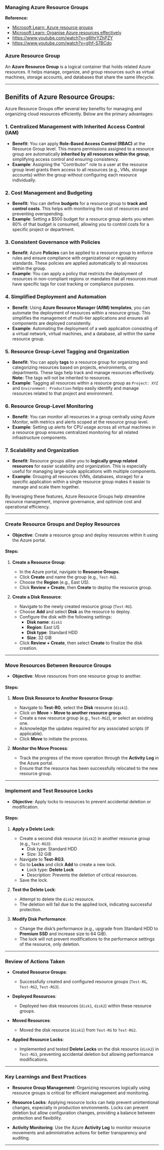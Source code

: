 ### Managing Azure Resource Groups

**Reference:**
- [Microsoft Learn: Azure resource groups](https://learn.microsoft.com/en-us/azure/azure-resource-manager/management/manage-resource-groups-portal)
- [Microsoft Learn: Organise Azure resources effectively](https://learn.microsoft.com/en-us/azure/cloud-adoption-framework/ready/azure-setup-guide/organize-resources)
- https://www.youtube.com/watch?v=g6thrYZhPZY
- https://www.youtube.com/watch?v=gIhf-S7BCdo


### Azure Resource Group

An **Azure Resource Group** is a logical container that holds related Azure resources. It helps manage, organize, and group resources such as virtual machines, storage accounts, and databases that share the same lifecycle. 

---

## Benifits of Azure Resource Groups: 

Azure Resource Groups offer several key benefits for managing and organizing cloud resources efficiently. Below are the primary advantages:

### 1. **Centralized Management with Inherited Access Control (IAM)**
   - **Benefit**: You can apply **Role-Based Access Control (RBAC)** at the Resource Group level. This means permissions assigned to a resource group are automatically **inherited by all resources within the group**, simplifying access control and ensuring consistency.
   - **Example**: Assigning the "Contributor" role to a user at the resource group level grants them access to all resources (e.g., VMs, storage accounts) within the group without configuring each resource individually.

### 2. **Cost Management and Budgeting**
   - **Benefit**: You can define **budgets** for a resource group to **track and control costs**. This helps with monitoring the cost of resources and preventing overspending.
   - **Example**: Setting a $500 budget for a resource group alerts you when 80% of that budget is consumed, allowing you to control costs for a specific project or department.

### 3. **Consistent Governance with Policies**
   - **Benefit**: Azure **Policies** can be applied to a resource group to enforce rules and ensure compliance with organizational or regulatory standards. These policies are applied automatically to all resources within the group.
   - **Example**: You can apply a policy that restricts the deployment of resources in non-compliant regions or mandates that all resources must have specific tags for cost tracking or compliance purposes.

### 4. **Simplified Deployment and Automation**
   - **Benefit**: Using **Azure Resource Manager (ARM) templates**, you can automate the deployment of resources within a resource group. This simplifies the management of multi-tier applications and ensures all components are deployed consistently.
   - **Example**: Automating the deployment of a web application consisting of a virtual network, virtual machines, and a database, all within the same resource group.

### 5. **Resource Group-Level Tagging and Organization**
   - **Benefit**: You can apply **tags** to a resource group for organizing and categorizing resources based on projects, environments, or departments. These tags help track and manage resources effectively. **Note:** The tags will not be inherited to resources.
   - **Example**: Tagging all resources within a resource group as `Project: XYZ` and `Environment: Production` helps easily identify and manage resources related to that project and environment.

### 6. **Resource Group-Level Monitoring**
   - **Benefit**: You can monitor all resources in a group centrally using Azure Monitor, with metrics and alerts scoped at the resource group level.
   - **Example**: Setting up alerts for CPU usage across all virtual machines in a resource group ensures centralized monitoring for all related infrastructure components.

### 7. **Scalability and Organization**
   - **Benefit**: Resource groups allow you to **logically group related resources** for easier scalability and organization. This is especially useful for managing large-scale applications with multiple components.
   - **Example**: Grouping all resources (VMs, databases, storage) for a specific application within a single resource group makes it easier to manage and scale them together.

By leveraging these features, Azure Resource Groups help streamline resource management, improve governance, and optimize cost and operational efficiency.

---

### **Create Resource Groups and Deploy Resources**

- **Objective**: Create a resource group and deploy resources within it using the Azure portal.

#### **Steps**:

1. **Create a Resource Group**:
   - In the Azure portal, navigate to **Resource Groups**.
   - Click **Create** and name the group (e.g., `Test-RG`).
   - Choose the **Region** (e.g., East US).
   - Click **Review + Create**, then **Create** to deploy the resource group.

2. **Create a Disk Resource**:
   - Navigate to the newly created resource group (`Test-RG`).
   - Choose **Add** and select **Disk** as the resource to deploy.
   - Configure the disk with the following settings:
     - **Disk name**: `disk1`
     - **Region**: East US
     - **Disk type**: Standard HDD
     - **Size**: 32 GiB
   - Click **Review + Create**, then select **Create** to finalize the disk creation.

---

### **Move Resources Between Resource Groups**

- **Objective**: Move resources from one resource group to another.

#### **Steps**:

1. **Move Disk Resource to Another Resource Group**:
   - Navigate to **Test-RG**, select the **Disk** resource (`disk1`).
   - Click on **Move** > **Move to another resource group**.
   - Create a new resource group (e.g., `Test-RG2`), or select an existing one.
   - Acknowledge the updates required for any associated scripts (if applicable).
   - Click **Move** to initiate the process.

2. **Monitor the Move Process**:
   - Track the progress of the move operation through the **Activity Log** in the Azure portal.
   - Ensure that the resource has been successfully relocated to the new resource group.

---

### **Implement and Test Resource Locks**

- **Objective**: Apply locks to resources to prevent accidental deletion or modification.

#### **Steps**:

1. **Apply a Delete Lock**:
   - Create a second disk resource (`disk2`) in another resource group (e.g., `Test-RG3`):
     - Disk type: Standard HDD
     - Size: 32 GiB
   - Navigate to **Test-RG3**.
   - Go to **Locks** and click **Add** to create a new lock.
     - Lock type: **Delete Lock**
     - Description: Prevents the deletion of critical resources.
   - Save the lock.

2. **Test the Delete Lock**:
   - Attempt to delete the `disk2` resource.
   - The deletion will fail due to the applied lock, indicating successful protection.

3. **Modify Disk Performance**:
   - Change the disk’s performance (e.g., upgrade from Standard HDD to **Premium SSD** and increase size to 64 GiB).
   - The lock will not prevent modifications to the performance settings of the resource, only deletion.

---

### **Review of Actions Taken**

- **Created Resource Groups**:
  - Successfully created and configured resource groups (`Test-RG`, `Test-RG2`, `Test-RG3`).
  
- **Deployed Resources**:
  - Deployed two disk resources (`disk1`, `disk2`) within these resource groups.

- **Moved Resources**:
  - Moved the disk resource (`disk1`) from `Test-RG` to `Test-RG2`.

- **Applied Resource Locks**:
  - Implemented and tested **Delete Locks** on the disk resource (`disk2`) in `Test-RG3`, preventing accidental deletion but allowing performance modifications.

---

### **Key Learnings and Best Practices**

- **Resource Group Management**: Organizing resources logically using resource groups is critical for efficient management and monitoring.
  
- **Resource Locks**: Applying resource locks can help prevent unintentional changes, especially in production environments. Locks can prevent deletion but allow configuration changes, providing a balance between protection and flexibility.

- **Activity Monitoring**: Use the Azure **Activity Log** to monitor resource movements and administrative actions for better transparency and auditing.

---

